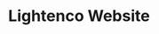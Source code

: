 ---
title: Lightenco Website
image-preview: /assets/images/lightenco.jpg
image-1: /assets/images/lightenco-cover.jpg
image-2: /assets/images/lightenco-cover2.jpg
tags:
  - Web
  - Jekyll
icon: fa fa-lightbulb-o
description: Lightenco covers everything from improved lighting design to the recycling of hazardous bulbs.
link: /portfolio/lightenco.html
---